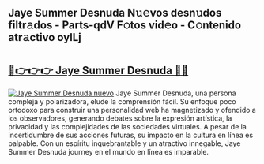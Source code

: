 ## Jaye Summer Desnuda N𝚞𝚎vos desn𝚞dos filtr𝚊dos - Parts-qdV F𝚘tos vid𝚎o - C𝚘ntenido atr𝚊ctivo oylLj

# <h2><a href="http://mba8cn.tromn.icu/?c=Jaye+Summer+Desnuda">🔗👉👉👉 Jaye Summer Desnuda 🔗🔗</a></h2>

[![Jaye Summer Desnuda nuevo](https://i.imgur.com/pEAQMta.gif)](http://mba8cn.tromn.icu/?c=Jaye+Summer+Desnuda)
Jaye Summer Desnuda, una persona compleja y polarizadora, elude la comprensión fácil. Su enfoque poco ortodoxo para construir una personalidad web ha magnetizado y ofendido a los observadores, generando debates sobre la expresión artística, la privacidad y las complejidades de las sociedades virtuales. A pesar de la incertidumbre de sus acciones futuras, su impacto en la cultura en línea es palpable. Con un espíritu inquebrantable y un atractivo innegable, Jaye Summer Desnuda journey en el mundo en línea es imparable.
